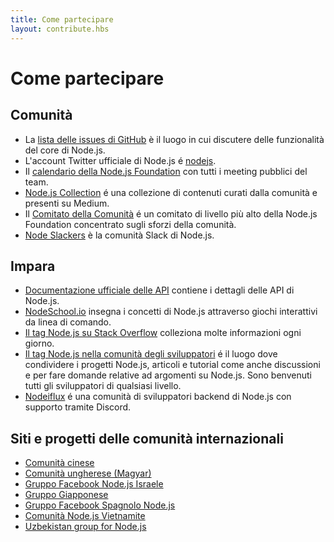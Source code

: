 ```yaml
---
title: Come partecipare
layout: contribute.hbs
---
```


# Come partecipare

## Comunità

* La [lista delle issues di GitHub](https://github.com/nodejs/node/issues) è il luogo in cui discutere delle funzionalità del core di Node.js.
* L'account Twitter ufficiale di Node.js é [nodejs](https://twitter.com/nodejs).
* Il [calendario della Node.js Foundation](https://nodejs.org/calendar) con tutti i meeting pubblici del team.
* [Node.js Collection](https://medium.com/the-node-js-collection) é una collezione di contenuti curati dalla comunità e presenti su Medium.
* Il [Comitato della Comunità](https://github.com/nodejs/community-committee) é un comitato di livello più alto della Node.js Foundation concentrato sugli sforzi della comunità.
* [Node Slackers](https://www.nodeslackers.com/) è la comunità Slack di Node.js.

## Impara

* [Documentazione ufficiale delle API](https://nodejs.org/api/) contiene i dettagli delle API di Node.js.
* [NodeSchool.io](https://nodeschool.io/) insegna i concetti di Node.js attraverso giochi interattivi da linea di comando.
* [Il tag Node.js su Stack Overflow](https://stackoverflow.com/questions/tagged/node.js) colleziona molte informazioni ogni giorno.
* [Il tag Node.js nella comunità degli sviluppatori](https://dev.to/t/node) é il luogo dove condividere i progetti Node.js, articoli e tutorial come anche discussioni e per fare domande relative ad argomenti su Node.js. Sono benvenuti tutti gli sviluppatori di qualsiasi livello.
* [Nodeiflux](https://discordapp.com/invite/vUsrbjd) é una comunità di sviluppatori backend di Node.js con supporto tramite Discord.

## Siti e progetti delle comunità internazionali

* [Comunità cinese](https://cnodejs.org/)
* [Comunità ungherese (Magyar)](https://nodehun.blogspot.com/)
* [Gruppo Facebook Node.js Israele](https://www.facebook.com/groups/node.il/)
* [Gruppo Giapponese](https://nodejs.jp/)
* [Gruppo Facebook Spagnolo Node.js](https://www.facebook.com/groups/node.es/)
* [Comunità Node.js Vietnamite](https://www.facebook.com/nodejs.vn/)
* [Uzbekistan group for Node.js](https://t.me/nodejs_uz)
